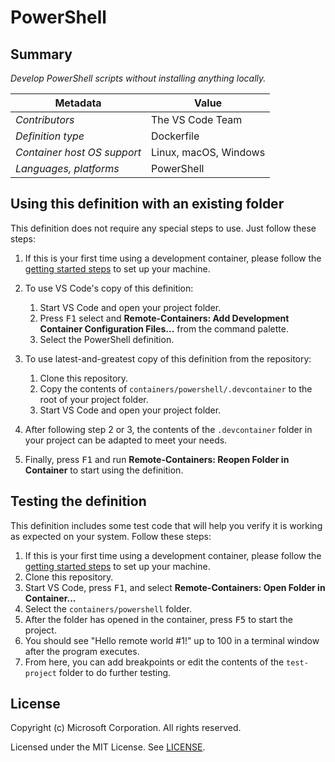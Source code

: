 # PowerShell

## Summary

*Develop PowerShell scripts without installing anything locally.*

| Metadata | Value |  
|----------|-------|
| *Contributors* | The VS Code Team |
| *Definition type* | Dockerfile |
| *Container host OS support* | Linux, macOS, Windows |
| *Languages, platforms* | PowerShell |

## Using this definition with an existing folder

This definition does not require any special steps to use. Just follow these steps:

1. If this is your first time using a development container, please follow the [getting started steps](https://aka.ms/vscode-remote/containers/getting-started) to set up your machine.

2. To use VS Code's copy of this definition:
   1. Start VS Code and open your project folder.
   2. Press <kbd>F1</kbd> select and **Remote-Containers: Add Development Container Configuration Files...** from the command palette.
   3. Select the PowerShell definition.

3. To use latest-and-greatest copy of this definition from the repository:
   1. Clone this repository.
   2. Copy the contents of `containers/powershell/.devcontainer` to the root of your project folder.
   3. Start VS Code and open your project folder.

4. After following step 2 or 3, the contents of the `.devcontainer` folder in your project can be adapted to meet your needs.

5. Finally, press <kbd>F1</kbd> and run **Remote-Containers: Reopen Folder in Container** to start using the definition.

## Testing the definition

This definition includes some test code that will help you verify it is working as expected on your system. Follow these steps:

1. If this is your first time using a development container, please follow the [getting started steps](https://aka.ms/vscode-remote/containers/getting-started) to set up your machine.
2. Clone this repository.
3. Start VS Code, press <kbd>F1</kbd>, and select **Remote-Containers: Open Folder in Container...**
4. Select the `containers/powershell` folder.
5. After the folder has opened in the container, press <kbd>F5</kbd> to start the project.
6. You should see "Hello remote world #1!" up to 100 in a terminal window after the program executes.
7. From here, you can add breakpoints or edit the contents of the `test-project` folder to do further testing.

## License

Copyright (c) Microsoft Corporation. All rights reserved.

Licensed under the MIT License. See [LICENSE](https://github.com/Microsoft/vscode-dev-containers/blob/master/LICENSE).